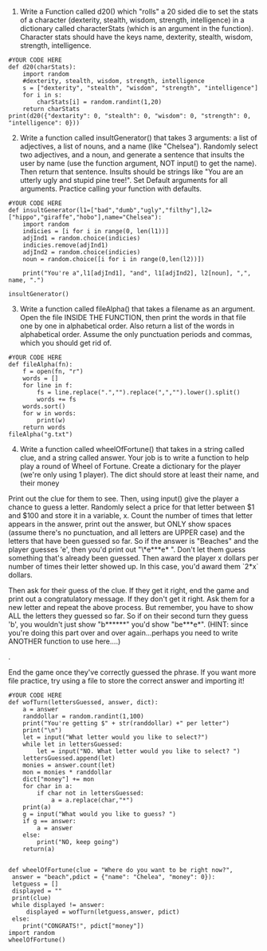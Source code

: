 1. Write a Function called d20() which "rolls" a 20 sided die to set the stats of a character (dexterity, stealth, wisdom, strength, intelligence) in a dictionary called characterStats (which is an argument in the function). Character stats should have the keys name, dexterity, stealth, wisdom, strength, intelligence.
```
#YOUR CODE HERE
def d20(charStats):
    import random
    #dexterity, stealth, wisdom, strength, intelligence
    s = ["dexterity", "stealth", "wisdom", "strength", "intelligence"]
    for i in s:
        charStats[i] = random.randint(1,20)
    return charStats
print(d20({"dextarity": 0, "stealth": 0, "wisdom": 0, "strength": 0, "intelligence": 0}))

```
2. Write a function called insultGenerator() that takes 3 arguments: a list of adjectives, a list of nouns, and a name (like "Chelsea"). Randomly select two adjectives, and a noun, and generate a sentence that insults the user by name (use the function argument, NOT input() to get the name). Then return that sentence. Insults should be strings like "You are an utterly ugly and stupid pine tree!". Set Default arguments for all arguments. Practice calling your function with defaults.
```
#YOUR CODE HERE
def insultGenerator(l1=["bad","dumb","ugly","filthy"],l2=["hippo","giraffe","hobo"],name="Chelsea"):
    import random
    indicies = [i for i in range(0, len(l1))]
    adjInd1 = random.choice(indicies)
    indicies.remove(adjInd1)
    adjInd2 = random.choice(indicies)
    noun = random.choice([i for i in range(0,len(l2))])

    print("You're a",l1[adjInd1], "and", l1[adjInd2], l2[noun], ",", name, ".")

insultGenerator()

```
3. Write a function called fileAlpha() that takes a filename as an argument. Open the file INSIDE THE FUNCTION, then print the words in that file one by one in alphabetical order. Also return a list of the words in alphabetical order. Assume
the only punctuation periods and commas, which you should get rid of.

```
#YOUR CODE HERE
def fileAlpha(fn):
    f = open(fn, "r")
    words = []
    for line in f:
        fs = line.replace(".","").replace(",","").lower().split()
        words += fs
    words.sort()
    for w in words:
        print(w)
    return words
fileAlpha("g.txt")

```
4. <p> Write a function called wheelOfFortune() that takes in a string called clue, and a string called answer. Your job is to write a function to help play a round of Wheel of Fortune. Create a dictionary for the player (we're only using 1 player). The dict should store at least their name, and their money<p>

<p>Print out the clue for them to see. Then, using input() give the player a chance to guess a letter. Randomly select a price for that letter between $1 and $100 and store it in a variable, x. Count the number of times that letter appears in the answer, print out the answer, but ONLY show spaces (assume there's no punctuation, and all letters are UPPER case) and the letters that have been guessed so far. So if the answer is "Beaches" and the player guesses 'e', then you'd print out "\*e***e* ". Don't let them guess something that's already been guessed. Then award the player x dollars per number of times their letter showed up. In this case, you'd award them `2*x` dollars. </p>

<p> Then ask for their guess of the clue. If they get it right, end the game and print out a congratulatory message. If they don't get it right. Ask them for a new letter and repeat the above process. But remember, you have to show ALL the letters they guessed so far. So if on their second turn they guess 'b', you wouldn't just show "b******" you'd show "be***e*". (HINT: since you're doing this part over and over again...perhaps you need to write ANOTHER function to use here....)<p/>.

<p> End the game once they've correctly guessed the phrase. If you want more file practice, try using a file to store the correct answer and importing it!  </p>

```
#YOUR CODE HERE
def wofTurn(lettersGuessed, answer, dict):
    a = answer
    randdollar = random.randint(1,100)
    print("You're getting $" + str(randdollar) +" per letter")
    print("\n")
    let = input("What letter would you like to select?")
    while let in lettersGuessed:
        let = input("NO. What letter would you like to select? ")
    lettersGuessed.append(let)
    monies = answer.count(let)
    mon = monies * randdollar
    dict["money"] += mon
    for char in a:
        if char not in lettersGuessed:
            a = a.replace(char,"*")
    print(a)
    g = input("What would you like to guess? ")
    if g == answer:
        a = answer
    else:
        print("NO, keep going")
    return(a)


def wheelOfFortune(clue = "Where do you want to be right now?",
 answer = "beach",pdict = {"name": "Chelea", "money": 0}):
 letguess = []
 displayed = ""
 print(clue)
 while displayed != answer:
     displayed = wofTurn(letguess,answer, pdict)
 else:
    print("CONGRATS!", pdict["money"])
import random
wheelOfFortune()
```
